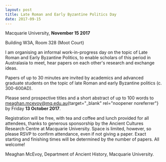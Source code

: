 ```yaml
---
layout: post
title: Late Roman and Early Byzantine Politics Day
date: 2017-09-15
---
```


<div>




Macquarie University, **November 15 2017**




Building W3A, Room 328 (Moot Court)


I am organising an informal work-in-progress day on the topic of
Late Roman and Early Byzantine Politics, to enable scholars of this
period in Australasia to meet, hear papers on each other's research and
exchange ideas.

Papers of up to 30 minutes are invited by
academics and advanced graduate students on the topic of late Roman and
early Byzantine politics (c. 300-600AD).

Please send
prospective titles and a short abstract of up to 100 words to
[meaghan.mcevoy@mq.edu.au](mailto:meaghan.mcevoy@mq.edu.au){target="_blank"
rel="noopener noreferrer"} by Friday **13 October
2017**.

Registration will be free, with tea and coffee and
lunch provided for all attendees, thanks to generous sponsorship by the
Ancient Cultures Research Centre at Macquarie University. Space is
limited, however, so please RSVP to confirm attendance, even if not
giving a paper. Exact starting and finishing times will be determined by
the number of papers. All welcome!

Meaghan McEvoy, Department
of Ancient History, Macquarie University.



</div>
